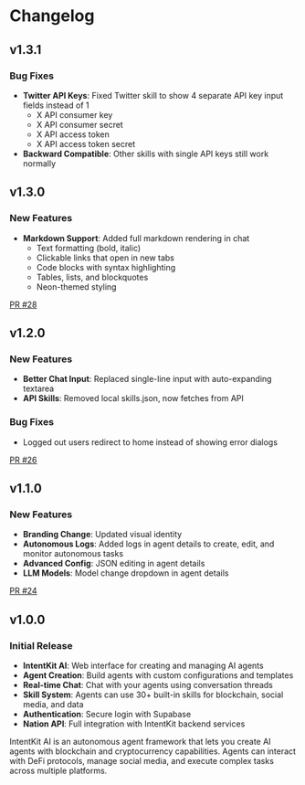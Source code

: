 # Changelog

## v1.3.1

### Bug Fixes
- **Twitter API Keys**: Fixed Twitter skill to show 4 separate API key input fields instead of 1
  - X API consumer key
  - X API consumer secret  
  - X API access token
  - X API access token secret
- **Backward Compatible**: Other skills with single API keys still work normally

## v1.3.0

### New Features
- **Markdown Support**: Added full markdown rendering in chat
  - Text formatting (bold, italic)
  - Clickable links that open in new tabs
  - Code blocks with syntax highlighting
  - Tables, lists, and blockquotes
  - Neon-themed styling

[PR #28](https://github.com/crestalnetwork/intentkit-ai-ide/pull/28)

## v1.2.0

### New Features
- **Better Chat Input**: Replaced single-line input with auto-expanding textarea
- **API Skills**: Removed local skills.json, now fetches from API

### Bug Fixes
- Logged out users redirect to home instead of showing error dialogs

[PR #26](https://github.com/crestalnetwork/intentkit-ai-ide/pull/26)

## v1.1.0

### New Features
- **Branding Change**: Updated visual identity
- **Autonomous Logs**: Added logs in agent details to create, edit, and monitor autonomous tasks
- **Advanced Config**: JSON editing in agent details
- **LLM Models**: Model change dropdown in agent details

[PR #24](https://github.com/crestalnetwork/intentkit-ai-ide/pull/24)

## v1.0.0

### Initial Release
- **IntentKit AI**: Web interface for creating and managing AI agents
- **Agent Creation**: Build agents with custom configurations and templates
- **Real-time Chat**: Chat with your agents using conversation threads
- **Skill System**: Agents can use 30+ built-in skills for blockchain, social media, and data
- **Authentication**: Secure login with Supabase
- **Nation API**: Full integration with IntentKit backend services

IntentKit AI is an autonomous agent framework that lets you create AI agents with blockchain and cryptocurrency capabilities. Agents can interact with DeFi protocols, manage social media, and execute complex tasks across multiple platforms.

